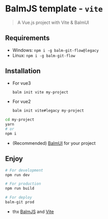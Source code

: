 # BalmJS template - `vite`

> A Vue.js project with Vite & BalmUI

## Requirements

- Windows: `npm i -g balm-git-flow@legacy`
- Linux: `npm i -g balm-git-flow`

## Installation

- For vue3

  ```sh
  balm init vite my-project
  ```

- For vue2

  ```sh
  balm init vite#legacy my-project
  ```

```sh
cd my-project
yarn
# or
npm i
```

- (Recommended) [BalmUI](https://material.balmjs.com/) for your project

## Enjoy

```sh
# For development
npm run dev

# For production
npm run build

# For deploy
balm-git prod
```

- thx [BalmJS](https://github.com/balmjs/balm) and [Vite](https://github.com/vitejs/vite)
